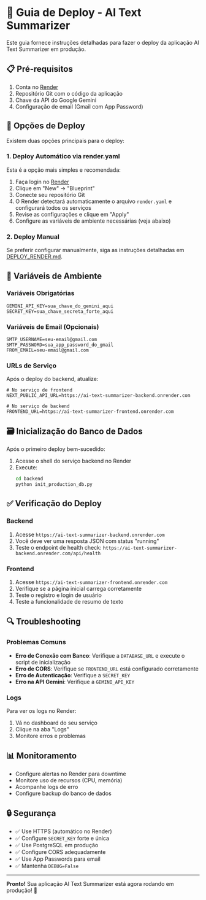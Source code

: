 # 🚀 Guia de Deploy - AI Text Summarizer

Este guia fornece instruções detalhadas para fazer o deploy da aplicação AI Text Summarizer em produção.

## 📋 Pré-requisitos

1. Conta no [Render](https://render.com)
2. Repositório Git com o código da aplicação
3. Chave da API do Google Gemini
4. Configuração de email (Gmail com App Password)

## 🔄 Opções de Deploy

Existem duas opções principais para o deploy:

### 1. Deploy Automático via render.yaml

Esta é a opção mais simples e recomendada:

1. Faça login no [Render](https://render.com)
2. Clique em "New" → "Blueprint"
3. Conecte seu repositório Git
4. O Render detectará automaticamente o arquivo `render.yaml` e configurará todos os serviços
5. Revise as configurações e clique em "Apply"
6. Configure as variáveis de ambiente necessárias (veja abaixo)

### 2. Deploy Manual

Se preferir configurar manualmente, siga as instruções detalhadas em [DEPLOY_RENDER.md](./DEPLOY_RENDER.md).

## 🔐 Variáveis de Ambiente

### Variáveis Obrigatórias

```
GEMINI_API_KEY=sua_chave_do_gemini_aqui
SECRET_KEY=sua_chave_secreta_forte_aqui
```

### Variáveis de Email (Opcionais)

```
SMTP_USERNAME=seu-email@gmail.com
SMTP_PASSWORD=sua_app_password_do_gmail
FROM_EMAIL=seu-email@gmail.com
```

### URLs de Serviço

Após o deploy do backend, atualize:

```
# No serviço de frontend
NEXT_PUBLIC_API_URL=https://ai-text-summarizer-backend.onrender.com

# No serviço de backend
FRONTEND_URL=https://ai-text-summarizer-frontend.onrender.com
```

## 🗃️ Inicialização do Banco de Dados

Após o primeiro deploy bem-sucedido:

1. Acesse o shell do serviço backend no Render
2. Execute:
   ```bash
   cd backend
   python init_production_db.py
   ```

## ✅ Verificação do Deploy

### Backend

1. Acesse `https://ai-text-summarizer-backend.onrender.com`
2. Você deve ver uma resposta JSON com status "running"
3. Teste o endpoint de health check: `https://ai-text-summarizer-backend.onrender.com/api/health`

### Frontend

1. Acesse `https://ai-text-summarizer-frontend.onrender.com`
2. Verifique se a página inicial carrega corretamente
3. Teste o registro e login de usuário
4. Teste a funcionalidade de resumo de texto

## 🔍 Troubleshooting

### Problemas Comuns

- **Erro de Conexão com Banco**: Verifique a `DATABASE_URL` e execute o script de inicialização
- **Erro de CORS**: Verifique se `FRONTEND_URL` está configurado corretamente
- **Erro de Autenticação**: Verifique a `SECRET_KEY`
- **Erro na API Gemini**: Verifique a `GEMINI_API_KEY`

### Logs

Para ver os logs no Render:
1. Vá no dashboard do seu serviço
2. Clique na aba "Logs"
3. Monitore erros e problemas

## 📊 Monitoramento

- Configure alertas no Render para downtime
- Monitore uso de recursos (CPU, memória)
- Acompanhe logs de erro
- Configure backup do banco de dados

## 🔒 Segurança

- ✅ Use HTTPS (automático no Render)
- ✅ Configure `SECRET_KEY` forte e única
- ✅ Use PostgreSQL em produção
- ✅ Configure CORS adequadamente
- ✅ Use App Passwords para email
- ✅ Mantenha `DEBUG=False`

---

**Pronto!** Sua aplicação AI Text Summarizer está agora rodando em produção! 🎉